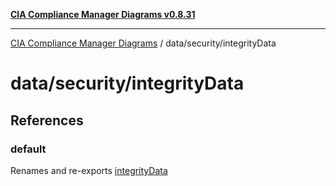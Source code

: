 [**CIA Compliance Manager Diagrams v0.8.31**](../../../README.md)

***

[CIA Compliance Manager Diagrams](../../../modules.md) / data/security/integrityData

# data/security/integrityData

## References

### default

Renames and re-exports [integrityData](../variables/integrityData.md)
